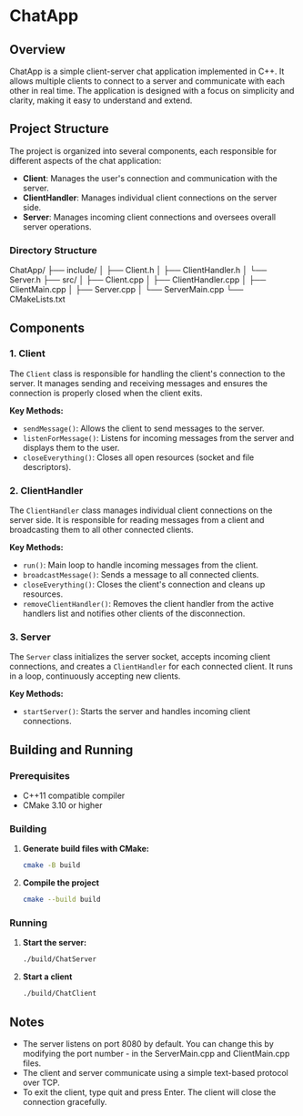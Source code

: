 # ChatApp

## Overview

ChatApp is a simple client-server chat application implemented in C++. It allows multiple clients to connect to a server and communicate with each other in real time. The application is designed with a focus on simplicity and clarity, making it easy to understand and extend.

## Project Structure

The project is organized into several components, each responsible for different aspects of the chat application:

- **Client**: Manages the user's connection and communication with the server.
- **ClientHandler**: Manages individual client connections on the server side.
- **Server**: Manages incoming client connections and oversees overall server operations.

### Directory Structure

ChatApp/
├── include/
│ ├── Client.h
│ ├── ClientHandler.h
│ └── Server.h
├── src/
│ ├── Client.cpp
│ ├── ClientHandler.cpp
│ ├── ClientMain.cpp
│ ├── Server.cpp
│ └── ServerMain.cpp
└── CMakeLists.txt


## Components

### 1. Client

The `Client` class is responsible for handling the client's connection to the server. It manages sending and receiving messages and ensures the connection is properly closed when the client exits.

**Key Methods:**
- `sendMessage()`: Allows the client to send messages to the server.
- `listenForMessage()`: Listens for incoming messages from the server and displays them to the user.
- `closeEverything()`: Closes all open resources (socket and file descriptors).

### 2. ClientHandler

The `ClientHandler` class manages individual client connections on the server side. It is responsible for reading messages from a client and broadcasting them to all other connected clients.

**Key Methods:**
- `run()`: Main loop to handle incoming messages from the client.
- `broadcastMessage()`: Sends a message to all connected clients.
- `closeEverything()`: Closes the client's connection and cleans up resources.
- `removeClientHandler()`: Removes the client handler from the active handlers list and notifies other clients of the disconnection.

### 3. Server

The `Server` class initializes the server socket, accepts incoming client connections, and creates a `ClientHandler` for each connected client. It runs in a loop, continuously accepting new clients.

**Key Methods:**
- `startServer()`: Starts the server and handles incoming client connections.

## Building and Running

### Prerequisites

- C++11 compatible compiler
- CMake 3.10 or higher

### Building

1. **Generate build files with CMake:**
   ```sh
   cmake -B build

2. **Compile the project**
   ```sh
   cmake --build build

### Running

1. **Start the server:**
   ```sh
   ./build/ChatServer

2. **Start a client**
   ```sh
   ./build/ChatClient

## Notes

- The server listens on port 8080 by default. You can change this by modifying the port number - in the ServerMain.cpp and ClientMain.cpp files.
- The client and server communicate using a simple text-based protocol over TCP.
- To exit the client, type quit and press Enter. The client will close the connection gracefully.
